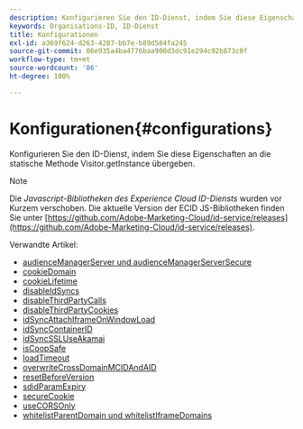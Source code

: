 ```yaml
---
description: Konfigurieren Sie den ID-Dienst, indem Sie diese Eigenschaften an die statische Methode Visitor.getInstance übergeben.
keywords: Organisations-ID, ID-Dienst
title: Konfigurationen
exl-id: a369f624-d263-4287-bb7e-b89d584fa245
source-git-commit: 06e935a4ba4776baa900d3dc91e294c92b873c0f
workflow-type: tm+mt
source-wordcount: '86'
ht-degree: 100%

---
```


# Konfigurationen{#configurations}

Konfigurieren Sie den ID-Dienst, indem Sie diese Eigenschaften an die statische Methode Visitor.getInstance übergeben.

>[!NOTE]
>
>Die *Javascript-Bibliotheken des Experience Cloud ID-Diensts* wurden vor Kurzem verschoben. Die aktuelle Version der ECID JS-Bibliotheken finden Sie unter [https://github.com/Adobe-Marketing-Cloud/id-service/releases](https://github.com/Adobe-Marketing-Cloud/id-service/releases).

Verwandte Artikel:

+ [audienceManagerServer und audienceManagerServerSecure](subdomain-config.md)
+ [cookieDomain](cookiedomain.md)
+ [cookieLifetime](cookielifetime.md)
+ [disableIdSyncs](disableidsync.md)
+ [disableThirdPartyCalls](disablethirdpartycalls.md)
+ [disableThirdPartyCookies](disable-cookies.md)
+ [idSyncAttachIframeOnWindowLoad](idsyncattachiframeonwindowload.md)
+ [idSyncContainerID](idsyncontainerid.md)
+ [idSyncSSLUseAkamai](idsyncssluseakamai.md)
+ [isCoopSafe](coopsafe.md)
+ [loadTimeout](loadtimeout.md)
+ [overwriteCrossDomainMCIDAndAID](overwrite-visitor-id.md)
+ [resetBeforeVersion](resetbeforeversion.md)
+ [sdidParamExpiry](sdidparamexpiry.md)
+ [secureCookie](securecookie.md)
+ [useCORSOnly](use-cors-only.md)
+ [whitelistParentDomain und whitelistIframeDomains](whitelistdomain.md)
